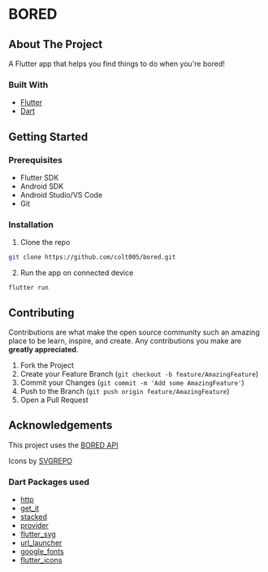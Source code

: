 # BORED

## About The Project

A Flutter app that helps you find things to do when you're bored!

### Built With
* [Flutter](https://flutter.dev/)
* [Dart](https://dart.dev/)

## Getting Started

### Prerequisites
* Flutter SDK
* Android SDK
* Android Studio/VS Code
* Git

### Installation

1. Clone the repo
```sh
git clone https://github.com/colt005/bored.git
```
2. Run the app on connected device
```
flutter run
```

## Contributing

Contributions are what make the open source community such an amazing place to be learn, inspire, and create. Any contributions you make are **greatly appreciated**.

1. Fork the Project
2. Create your Feature Branch (`git checkout -b feature/AmazingFeature`)
3. Commit your Changes (`git commit -m 'Add some AmazingFeature'`)
4. Push to the Branch (`git push origin feature/AmazingFeature`)
5. Open a Pull Request

## Acknowledgements

This project uses the [BORED API](http://www.boredapi.com/)

Icons by [SVGREPO](https://www.svgrepo.com/)

### Dart Packages used
* [http](https://pub.dev/packages/http)
* [get_it](https://pub.dev/packages/get_it)
* [stacked](https://pub.dev/packages/stacked)
* [provider](https://pub.dev/packages/provider)
* [flutter_svg](https://pub.dev/packages/flutter_svg)
* [url_launcher](https://pub.dev/packages/url_launcher)
* [google_fonts](https://pub.dev/packages/google_fonts)
* [flutter_icons](https://pub.dev/packages/flutter_icons)


